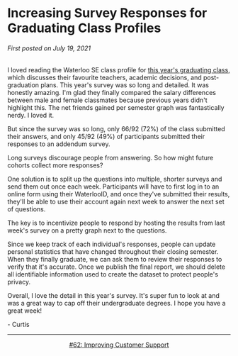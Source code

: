 # Increasing Survey Responses for Graduating Class Profiles

###### First posted on July 19, 2021

I loved reading the Waterloo SE class profile for <a href="https://sexxis.github.io/classprofile/">this year's graduating class</a>, which discusses their favourite teachers, academic decisions, and post-graduation plans. This year's survey was so long and detailed. It was honestly amazing. I'm glad they finally compared the salary differences between male and female classmates because previous years didn't highlight this. The net friends gained per semester graph was fantastically nerdy. I loved it.

But since the survey was so long, only 66/92 (72%) of the class submitted their answers, and only 45/92 (49%) of participants submitted their responses to an addendum survey.

Long surveys discourage people from answering. So how might future cohorts collect more responses?

One solution is to split up the questions into multiple, shorter surveys and send them out once each week. Participants will have to first log in to an online form using their WaterlooID, and once they've submitted their results, they'll be able to use their account again next week to answer the next set of questions.

The key is to incentivize people to respond by hosting the results from last week's survey on a pretty graph next to the questions.

Since we keep track of each individual's responses, people can update personal statistics that have changed throughout their closing semester. When they finally graduate, we can ask them to review their responses to verify that it's accurate. Once we publish the final report, we should delete all identifiable information used to create the dataset to protect people's privacy.

Overall, I love the detail in this year's survey. It's super fun to look at and was a great way to cap off their undergraduate degrees. I hope you have a great week!

\- Curtis

<!--START OF FOOTER-->
<hr style="margin-top:9px;height:1px;border: 0;background-image: linear-gradient(to right, rgba(0, 0, 0, 0.0), rgba(0, 0, 0, 0.5),rgba(0, 0, 0, 0.0));">
<!--START OF ISSUE NAVIGATION LINKS-->
<p align="center"><a href='062_improving_customer_support.md'>#62: Improving Customer Support</a></p>
<!--START OF ISSUE NAVIGATION LINKS-->
<!--END OF FOOTER-->
